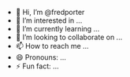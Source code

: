 - 👋 Hi, I’m @fredporter
- 👀 I’m interested in ...
- 🌱 I’m currently learning ...
- 💞️ I’m looking to collaborate on ...
- 📫 How to reach me ...
- 😄 Pronouns: ...
- ⚡ Fun fact: ...

<!---
fredporter/fredporter is a ✨ special ✨ repository because its `README.md` (this file) appears on your GitHub profile.
You can click the Preview link to take a look at your changes.
--->
